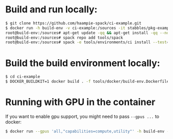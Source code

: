 # Build and run locally:

```sh
$ git clone https://github.com/haampie-spack/ci-example.git
$ docker run -h build-env -v ci-example:/sources -it stabbles/pkg-example
root@build-env:/sources# apt-get update -qq && apt-get install -qq --no-install-recommends ssh # todo: figure out how to get rid of this, openmpi wants it apparently
root@build-env:/sources# spack repo add tools/spack
root@build-env:/sources# spack -e tools/environments/ci install --test=root --verbose mypkg@main
```

# Build the build environment locally:

```sh
$ cd ci-example
$ DOCKER_BUILDKIT=1 docker build . -f tools/docker/build-env.Dockerfile -t stabbles/pkg-example
```

# Running with GPU in the container
If you want to enable gpu support, you might need to pass `--gpus ...` to docker:

```sh
$ docker run --gpus 'all,"capabilities=compute,utility"' -h build-env -v ci-example:/sources -it stabbles/pkg-example
```